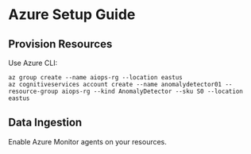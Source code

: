 # Azure Setup Guide

## Provision Resources
Use Azure CLI:
```
az group create --name aiops-rg --location eastus
az cognitiveservices account create --name anomalydetector01 --resource-group aiops-rg --kind AnomalyDetector --sku S0 --location eastus
```

## Data Ingestion
Enable Azure Monitor agents on your resources.
